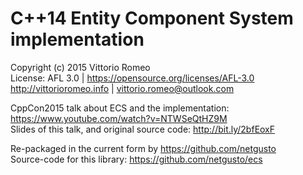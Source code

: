 # C++14 Entity Component System implementation

Copyright (c) 2015 Vittorio Romeo  
License: AFL 3.0 | https://opensource.org/licenses/AFL-3.0  
http://vittorioromeo.info | vittorio.romeo@outlook.com

CppCon2015 talk about ECS and the implementation: https://www.youtube.com/watch?v=NTWSeQtHZ9M  
Slides of this talk, and original source code: http://bit.ly/2bfEoxF  

Re-packaged in the current form by https://github.com/netgusto  
Source-code for this library: https://github.com/netgusto/ecs

